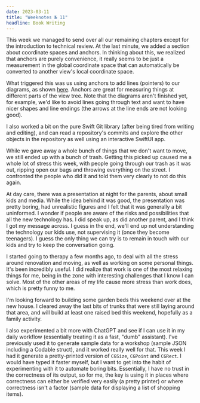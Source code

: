 ```yaml
---
date: 2023-03-11
title: "Weeknotes № 11"
headline: Book Writing
---
```


This week we managed to send over all our remaining chapters except for the introduction to technical review. At the last minute, we added a section about coordinate spaces and anchors. In thinking about this, we realized that anchors are purely convenience, it really seems to be just a measurement in the global coordinate space that can automatically be converted to another view's local coordinate space.

What triggered this was us using anchors to add lines (pointers) to our diagrams, as shown [here](https://m.objc.io/@chris/110015766999219930). Anchors are great for measuring things at different parts of the view tree. Note that the diagrams aren't finished yet, for example, we'd like to avoid lines going through text and want to have nicer shapes and line endings (the arrows at the line ends are not looking good).

I also worked a bit on the pure Swift Git library (after being tired from writing and editing), and can read a repository's commits and explore the other objects in the repository as well using an interactive SwiftUI app.

While we gave away a whole bunch of things that we don't want to move, we still ended up with a bunch of trash. Getting this picked up caused me a whole lot of stress this week, with people going through our trash as it was out, ripping open our bags and throwing everything on the street. I confronted the people who did it and told them very clearly to not do this again.

At day care, there was a presentation at night for the parents, about small kids and media. While the idea behind it was good, the presentation was pretty boring, had unrealistic figures and I felt that it was generally a bit uninformed. I wonder if people are aware of the risks and possibilities that all the new technology has. I did speak up, as did another parent, and I think I got my message across. I guess in the end, we'll end up not understanding the technology our kids use, not supervising it (once they become teenagers). I guess the only thing we can try is to remain in touch with our kids and try to keep the conversation going.

I started going to therapy a few months ago, to deal with all the stress around renovation and moving, as well as working on some personal things. It's been incredibly useful. I did realize that work is one of the most relaxing things for me, being in the zone with interesting challenges that I know I can solve. Most of the other areas of my life cause more stress than work does, which is pretty funny to me.

I'm looking forward to building some garden beds this weekend over at the new house. I cleared away the last bits of trunks that were still laying around that area, and will build at least one raised bed this weekend, hopefully as a family activity.

I also experimented a bit more with ChatGPT and see if I can use it in my daily workflow (essentially treating it as a fast, "dumb" assistant). I've previously used it to generate sample data for a workshop (sample JSON including a Codable struct), and it worked really well for that. This week I had it generate a pretty-printed version of `CGSize`, `CGPoint` and `CGRect`. I would have typed it faster myself, but I want to get into the habit of experimenting with it to automate boring bits. Essentially, I have no trust in the correctness of its output, so for me, the key is using it in places where correctness can either be verified very easily (a pretty printer) or where correctness isn't a factor (sample data for displaying a list of shopping items).

